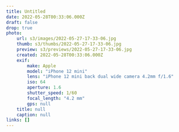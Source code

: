 ```yaml
---
title: Untitled
date: 2022-05-28T00:33:06.000Z
draft: false
drop: true
photo:
    url: s3/images/2022-05-27-17-33-06.jpg
    thumb: s3/thumbs/2022-05-27-17-33-06.jpg
    preview: s3/previews/2022-05-27-17-33-06.jpg
    created: 2022-05-28T00:33:06.000Z
    exif:
        make: Apple
        model: "iPhone 12 mini"
        lens: "iPhone 12 mini back dual wide camera 4.2mm f/1.6"
        iso: 64
        aperture: 1.6
        shutter_speed: 1/60
        focal_length: "4.2 mm"
        gps: null
    title: null
    caption: null
links: []
---
```

